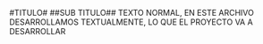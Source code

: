 #TITULO#
##SUB TITULO##
TEXTO NORMAL, EN ESTE ARCHIVO DESARROLLAMOS 
TEXTUALMENTE, LO QUE EL PROYECTO VA A DESARROLLAR 